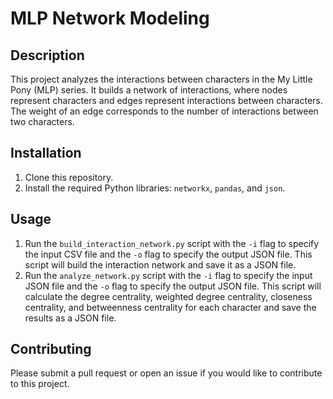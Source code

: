 # MLP Network Modeling

## Description

This project analyzes the interactions between characters in the My Little Pony (MLP) series. It builds a network of interactions, where nodes represent characters and edges represent interactions between characters. The weight of an edge corresponds to the number of interactions between two characters.

## Installation

1. Clone this repository.
2. Install the required Python libraries: `networkx`, `pandas`, and `json`.

## Usage

1. Run the `build_interaction_network.py` script with the `-i` flag to specify the input CSV file and the `-o` flag to specify the output JSON file. This script will build the interaction network and save it as a JSON file.
2. Run the `analyze_network.py` script with the `-i` flag to specify the input JSON file and the `-o` flag to specify the output JSON file. This script will calculate the degree centrality, weighted degree centrality, closeness centrality, and betweenness centrality for each character and save the results as a JSON file.

## Contributing

Please submit a pull request or open an issue if you would like to contribute to this project.

